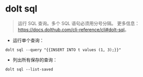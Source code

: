 # dolt sql

> 运行 SQL 查询。多个 SQL 语句必须用分号分隔。
> 更多信息：<https://docs.dolthub.com/cli-reference/cli#dolt-sql>。

- 运行单个查询：

`dolt sql --query "{{INSERT INTO t values (1, 3);}}"`

- 列出所有保存的查询：

`dolt sql --list-saved`